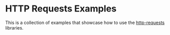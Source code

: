 # HTTP Requests Examples

This is a collection of examples that showcase how to use the [http-requests](https://github.com/budjb/http-requests) libraries.

